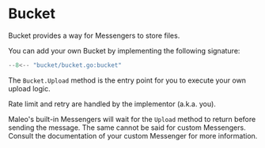 # Bucket

Bucket provides a way for Messengers to store files.

You can add your own Bucket by implementing the following signature:

```go
--8<-- "bucket/bucket.go:bucket"
```

The `Bucket.Upload` method is the entry point for you to execute your own upload logic.

Rate limit and retry are handled by the implementor (a.k.a. you).

Maleo's built-in Messengers will wait for the `Upload` method to return before sending the message.
The same cannot be said for custom Messengers. Consult the documentation of your custom Messenger for more information.